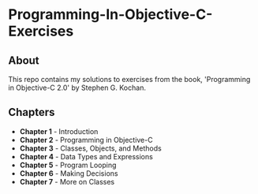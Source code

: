 # Programming-In-Objective-C-Exercises
## About
This repo contains my solutions to exercises from the book, 'Programming in Objective-C 2.0' by Stephen G. Kochan.

## Chapters
- **Chapter 1** - Introduction
- **Chapter 2** - Programming in Objective-C
- **Chapter 3** - Classes, Objects, and Methods
- **Chapter 4** - Data Types and Expressions
- **Chapter 5** - Program Looping
- **Chapter 6** - Making Decisions
- **Chapter 7** - More on Classes
